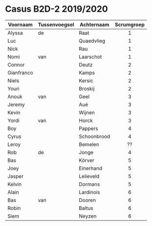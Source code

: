 # Casus B2D-2 2019/2020
|Voornaam  |Tussenvoegsel|Achternaam |Scrumgroep|
|----------|-------------|-----------|:--------:|
|Alyssa    |de           |Raat       |1         |
|Luc       |             |Quaedvlieg |1         |
|Nick      |             |Rau        |1         |
|Nomi      |van          |Laarschot  |1         |
|Connor    |             |Deutz      |2         |
|Gianfranco|             |Kamps      |2         |
|Niels     |             |Kersic     |2         |
|Youri     |             |Broskij    |2         |
|Anouk     |van          |Geel       |3         |
|Jeremy    |             |Aué        |3         |
|Kevin     |             |Wijnen     |3         |
|Yordi     |van          |Horck      |3         |
|Boy       |             |Pappers    |4         |
|Cyrus     |             |Schoonbrood|4         |
|Leroy     |             |Bemelen    |??        |
|Rob       |de           |Jonge      |4         |
|Bas       |             |Körver     |5         |
|Joey      |             |Einerhand  |5         |
|Jasper    |             |Lelieveld  |5         |
|Kelvin    |             |Dormans    |5         |
|Alain     |             |Lardinois  |6         |
|Bas       |van          |Dooren     |6         |
|Robin     |             |Baltus     |6         |
|Siem      |             |Neyzen     |6         |
